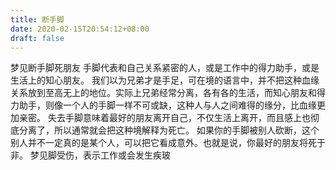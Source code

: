 ```yaml
---
title: 断手脚
date: 2020-02-15T20:54:12+08:00
draft: false
---
```


梦见断手脚死朋友
手脚代表和自己关系紧密的人，或是工作中的得力助手，或是生活上的知心朋友。
我们以为兄弟才是手足，可在境的语言中，并不把这种血缘关系放到至高无上的地位。实际上兄弟经常分离，各有各的生活，而知心朋友和得力助手，则像一个人的手脚一样不可或缺，这种人与人之间难得的缘分，比血缘更加亲密。
失去手脚意味着最好的朋友离开自己，不仅生活上离开，而且感上也彻底分离了，所以通常就会把这种境解释为死亡。
如果你的手脚被别人砍断，这个别人并不一定真的是某个人，可以把它看成意外。也就是说，你最好的朋友将死于非。
梦见脚受伤，表示工作或会发生疾玻